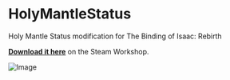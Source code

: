 # HolyMantleStatus
Holy Mantle Status modification for The Binding of Isaac: Rebirth

[**Download it here**](https://steamcommunity.com/sharedfiles/filedetails/?id=1429698625) on the Steam Workshop.

![Image](https://steamuserimages-a.akamaihd.net/ugc/957461452978489165/72A508B73B6E33FDB1A510A12F936C380D086C56/)

